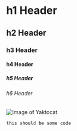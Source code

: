 # h1 Header
## h2 Header
### h3 Header
#### h4 Header
##### h5 Header
###### h6 Header


![Image of Yaktocat](https://octodex.github.com/images/yaktocat.png)

```
this should be some code
```
